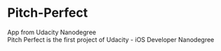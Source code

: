 # Pitch-Perfect
App from Udacity Nanodegree <br/>
Pitch Perfect is the first project of Udacity - iOS Developer Nanodegree
